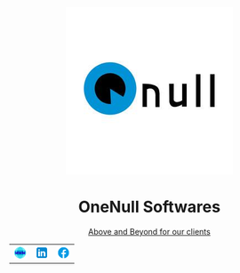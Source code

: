 



<div align="center">
    <img src="Graphics/Logo.jpeg"/>
    <h1>OneNull Softwares</h1>
    <u>Above and Beyond for our clients</u>
    <table>
        <tr>
            <td>
                <a href="https://onenullsoftwares.com">
                    <img width="25" height="25"" src="Graphics/Icons/website.png"/>
                </a>
            </td>
            <td>
                <a href="https://github.com/OneNull-Softwares">
                    <img width="25" height="25"" src="Graphics/Icons/linkedin.png"/>
                </a>
            </td>
            <td>
                 <a href="https://github.com/OneNull-Softwares">
                    <img width="25" height="25"" src="Graphics/Icons/facebook.png"/>
                </a>
            </td>
        </tr>
    </table>
</div>
